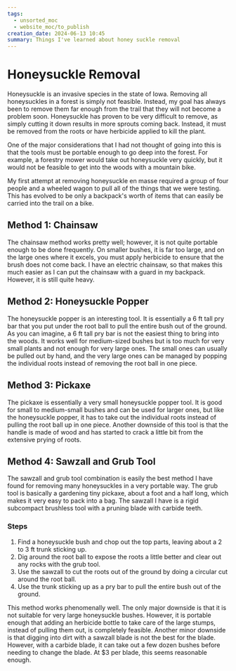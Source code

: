 ```yaml
---
tags:
  - unsorted_moc
  - website_moc/to_publish
creation_date: 2024-06-13 10:45
summary: Things I've learned about honey suckle removal
---
```


# Honeysuckle Removal 

Honeysuckle is an invasive species in the state of Iowa. Removing all honeysuckles in a forest is simply not feasible. Instead, my goal has always been to remove them far enough from the trail that they will not become a problem soon. Honeysuckle has proven to be very difficult to remove, as simply cutting it down results in more sprouts coming back. Instead, it must be removed from the roots or have herbicide applied to kill the plant.

One of the major considerations that I had not thought of going into this is that the tools must be portable enough to go deep into the forest. For example, a forestry mower would take out honeysuckle very quickly, but it would not be feasible to get into the woods with a mountain bike.

My first attempt at removing honeysuckle en masse required a group of four people and a wheeled wagon to pull all of the things that we were testing. This has evolved to be only a backpack's worth of items that can easily be carried into the trail on a bike.

## Method 1: Chainsaw

The chainsaw method works pretty well; however, it is not quite portable enough to be done frequently. On smaller bushes, it is far too large, and on the large ones where it excels, you must apply herbicide to ensure that the brush does not come back. I have an electric chainsaw, so that makes this much easier as I can put the chainsaw with a guard in my backpack. However, it is still quite heavy.

## Method 2: Honeysuckle Popper

The honeysuckle popper is an interesting tool. It is essentially a 6 ft tall pry bar that you put under the root ball to pull the entire bush out of the ground. As you can imagine, a 6 ft tall pry bar is not the easiest thing to bring into the woods. It works well for medium-sized bushes but is too much for very small plants and not enough for very large ones. The small ones can usually be pulled out by hand, and the very large ones can be managed by popping the individual roots instead of removing the root ball in one piece.

## Method 3: Pickaxe

The pickaxe is essentially a very small honeysuckle popper tool. It is good for small to medium-small bushes and can be used for larger ones, but like the honeysuckle popper, it has to take out the individual roots instead of pulling the root ball up in one piece. Another downside of this tool is that the handle is made of wood and has started to crack a little bit from the extensive prying of roots.

## Method 4: Sawzall and Grub Tool

The sawzall and grub tool combination is easily the best method I have found for removing many honeysuckles in a very portable way. The grub tool is basically a gardening tiny pickaxe, about a foot and a half long, which makes it very easy to pack into a bag. The sawzall I have is a rigid subcompact brushless tool with a pruning blade with carbide teeth.

### Steps

1. Find a honeysuckle bush and chop out the top parts, leaving about a 2 to 3 ft trunk sticking up.
2. Dig around the root ball to expose the roots a little better and clear out any rocks with the grub tool.
3. Use the sawzall to cut the roots out of the ground by doing a circular cut around the root ball.
4. Use the trunk sticking up as a pry bar to pull the entire bush out of the ground.

This method works phenomenally well. The only major downside is that it is not suitable for very large honeysuckle bushes. However, it is portable enough that adding an herbicide bottle to take care of the large stumps, instead of pulling them out, is completely feasible. Another minor downside is that digging into dirt with a sawzall blade is not the best for the blade. However, with a carbide blade, it can take out a few dozen bushes before needing to change the blade. At $3 per blade, this seems reasonable enough.
